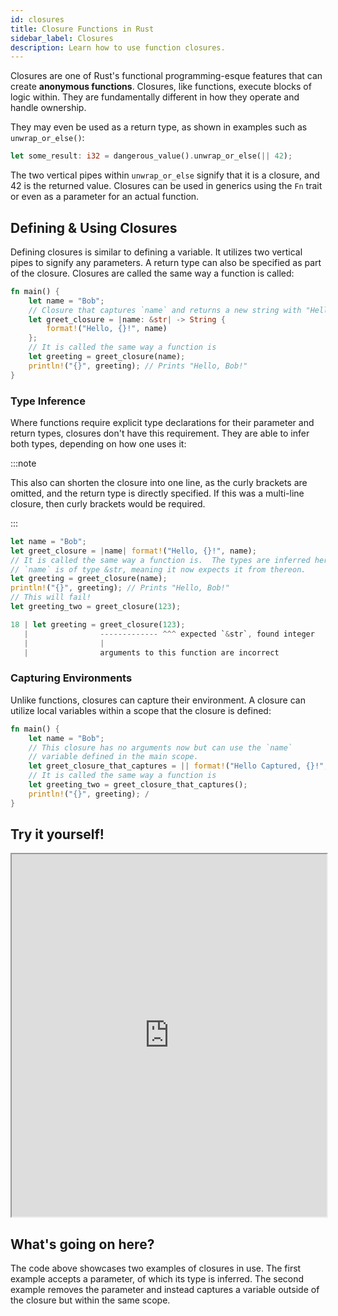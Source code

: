 ```yaml
---
id: closures
title: Closure Functions in Rust
sidebar_label: Closures
description: Learn how to use function closures.
---
```


Closures are one of Rust's functional programming-esque features that can create **anonymous functions**.  Closures, like functions, execute blocks of logic within.  They are fundamentally different in how they operate and handle ownership.

They may even be used as a return type, as shown in examples such as `unwrap_or_else()`:

```rust
let some_result: i32 = dangerous_value().unwrap_or_else(|| 42);
```

The two vertical pipes within `unwrap_or_else` signify that it is a closure, and 42 is the returned value.  Closures can be used in generics using the `Fn` trait or even as a parameter for an actual function.

## Defining & Using Closures

Defining closures is similar to defining a variable.  It utilizes two vertical pipes to signify any parameters.  A return type can also be specified as part of the closure.  Closures are called the same way a function is called:

```rust
fn main() {
    let name = "Bob";
    // Closure that captures `name` and returns a new string with "Hello, " prepended
    let greet_closure = |name: &str| -> String {
        format!("Hello, {}!", name)
    };
    // It is called the same way a function is
    let greeting = greet_closure(name);
    println!("{}", greeting); // Prints "Hello, Bob!"
}
```

### Type Inference

Where functions require explicit type declarations for their parameter and return types, closures don't have this requirement.  They are able to infer both types, depending on how one uses it:

:::note

This also can shorten the closure into one line, as the curly brackets are omitted, and the return type is directly specified.  If this was a multi-line closure, then curly brackets would be required.

:::

```rust
let name = "Bob";
let greet_closure = |name| format!("Hello, {}!", name);
// It is called the same way a function is.  The types are inferred here!
// `name` is of type &str, meaning it now expects it from thereon.
let greeting = greet_closure(name);
println!("{}", greeting); // Prints "Hello, Bob!"
// This will fail!
let greeting_two = greet_closure(123);
```

```rust
18 | let greeting = greet_closure(123);
   |                ------------- ^^^ expected `&str`, found integer
   |                |
   |                arguments to this function are incorrect
```

### Capturing Environments

Unlike functions, closures can capture their environment.  A closure can utilize local variables within a scope that the closure is defined:

```rust
fn main() {
    let name = "Bob";
    // This closure has no arguments now but can use the `name`
    // variable defined in the main scope.
    let greet_closure_that_captures = || format!("Hello Captured, {}!", name);
    // It is called the same way a function is
    let greeting_two = greet_closure_that_captures();
    println!("{}", greeting); /
}
```

## Try it yourself!

<iframe width="100%" height="580" src="https://play.rust-lang.org/?version=stable&mode=debug&edition=2021&code=fn+main%28%29+%7B%0A++++let+name+%3D+%22Bob%22%3B%0A++++let+greet_closure+%3D+%7Cname%7C+format%21%28%22Hello%2C+%7B%7D%21%22%2C+name%29%3B%0A++++%2F%2F+It+is+called+the+same+way+a+function+is.+The+types+are+inferred+here%21%0A++++%2F%2F+%60name%60+is+of+type+%26str%2C+meaning+it+now+expects+it+from+thereon.%0A++++let+greeting+%3D+greet_closure%28name%29%3B%0A++++println%21%28%22%7B%7D%22%2C+greeting%29%3B+%2F%2F+Prints+%22Hello%2C+Bob%21%22%0A%0A++++%2F%2F+This+will+fail%21%0A++++%2F%2F+let+greeting+%3D+greet_closure%28123%29%3B%0A++++%0A++++%2F%2F+Closure+that+captures+%60name%60+and+returns+a+new+string+with+%22Hello%2C+%22+prepended%0A++++let+greet_closure_that_captures+%3D+%7C%7C+format%21%28%22Hello+Captured%2C+%7B%7D%21%22%2C+name%29%3B%0A++++%2F%2F+It+is+called+the+same+way+a+function+is%0A++++let+greeting_two+%3D+greet_closure_that_captures%28%29%3B%0A++++println%21%28%22%7B%7D%22%2C+greeting_two%29%3B+%2F%2F+Prints+%22Hello%2C+Bob%21%22%0A%7D%0A"></iframe>

## What's going on here?

The code above showcases two examples of closures in use.  The first example accepts a parameter, of which its type is inferred.  The second example removes the parameter and instead captures a variable outside of the closure but within the same scope.
